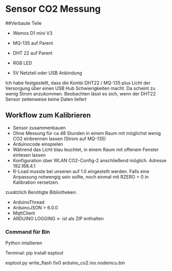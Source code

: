 # Sensor CO2 Messung

##Verbaute Teile
* Wemos D1 mini V3
* MQ-135 auf Parent
* DHT 22 auf Parent
* RGB LED

* 5V Netzteil oder USB Anbindung

Ich habe festgestellt, dass die Kombi DHT22 / MQ-135 plus Licht der Versorgung über einen USB Hub Schwierigkeiten macht. Da scheint zu wenig Strom anzukommen. Beobachten lässt es sich, wenn der DHT22 Sensor zeitenweise keine Daten liefert



## Workflow zum Kalibrieren

* Sensor zusammenbauen
* Ohne Messung für ca 48 Stunden in einem Raum mit möglichst wenig CO2 einbrennen lassen (Strom auf MQ-135)
* Arduinocode einspielen
* Während das Licht blau leuchtet, in einem Raum mit offenem Fenster einlesen lassen
* Konfiguration über WLAN CO2-Config-2 anschließend möglich. Adresse 192.168.4.1
* R-Load musste bei unseren auf 1.0 eingestellt werden. Falls eine Anpassung notwengig sein sollte, noch einmal mit RZERO = 0 in Kalibration versetzen.


zusätzlich Benötigte Bibliotheken:

* ArduinoThread
* ArduinoJSON > 6.0.0
* MqttClient
* ARDUINO LOGGING <- ist als ZIP enthalten 

### Command für Bin
Python intallieren

Terminal: pip install esptool


esptool.py write_flash 0x0 arduino_co2.ino.nodemcu.bin